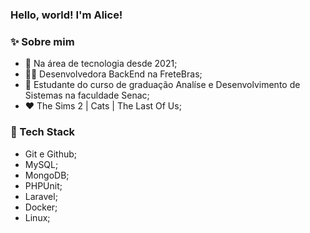 ### Hello, world! I'm Alice! 

<!--
**aliccanti/aliccanti** is a ✨ _special_ ✨ repository because its `README.md` (this file) appears on your GitHub profile.

Here are some ideas to get you started:

- 🔭 I’m currently working on ...

- 🤔 I’m looking for help with ...
- 💬 Ask me about ...
- 📫 How to reach me: ...
- 😄 Pronouns: ...
- ⚡ Fun fact: ...
-->

### :sparkles: Sobre mim

-  🔭 Na área de tecnologia desde 2021;
-  👩‍💻 Desenvolvedora BackEnd na FreteBras;
-  🚀 Estudante do curso de graduação Analíse e Desenvolvimento de Sistemas na faculdade Senac;
-  ❤️ The Sims 2 | Cats | The Last Of Us;

### 🔭 Tech Stack

-  Git e Github;
-  MySQL;
-  MongoDB;
-  PHPUnit;
-  Laravel;
-  Docker;
-  Linux;
